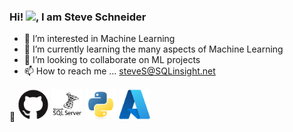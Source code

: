 ### Hi! <img src="https://raw.githubusercontent.com/MartinHeinz/MartinHeinz/master/wave.gif" width="30px">, I am Steve Schneider

- 👀 I’m interested in Machine Learning
- 🌱 I’m currently learning the many aspects of Machine Learning
- 💞️ I’m looking to collaborate on ML projects
- 📫 How to reach me ...  steveS@SQLinsight.net

🧰
<img src="https://github.com/devicons/devicon/blob/master/icons/github/github-original.svg" alt="GitHub" width="50" height="50" />
<img src="https://github.com/devicons/devicon/blob/master/icons/microsoftsqlserver/microsoftsqlserver-plain-wordmark.svg" alt="SQL Logo" width="50" height="50" />
<img src="https://github.com/devicons/devicon/blob/master/icons/python/python-original.svg"                      alt="Python Logo" width="50" height="50" />
<img src="https://github.com/devicons/devicon/blob/master/icons/azure/azure-original.svg" alt="Azure Logo" width="50" height="50" />
<!---
steveSchneider2/steveSchneider2 is a ✨ special ✨ repository because its `README.md` (this file) appears on your GitHub profile.
You can click the Preview link to take a look at your changes.
--->
